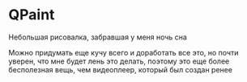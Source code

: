 # QPaint

Небольшая рисовалка, забравшая у меня ночь сна

Можно придумать еще кучу всего и доработать все это, но почти уверен, что мне будет лень это делать, поэтому это еще более бесполезная вещь, чем видеоплеер, который был создан ренее
